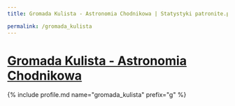 ```yaml
---
title: Gromada Kulista - Astronomia Chodnikowa | Statystyki patronite.pl | Patromierz

permalink: /gromada_kulista
---
```


# [Gromada Kulista - Astronomia Chodnikowa](https://patronite.pl/gromada_kulista)

{% include profile.md name="gromada_kulista" prefix="g" %}
